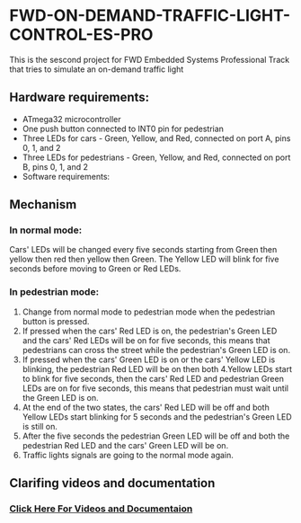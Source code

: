 # FWD-ON-DEMAND-TRAFFIC-LIGHT-CONTROL-ES-PRO
This is the sescond project for FWD Embedded Systems Professional Track that tries to simulate an on-demand traffic light
## Hardware requirements:
- ATmega32 microcontroller
- One push button connected to INT0 pin for pedestrian
- Three LEDs for cars - Green, Yellow, and Red, connected on port A, pins 0, 1, and 2
- Three LEDs for pedestrians - Green, Yellow, and Red, connected on port B, pins 0, 1, and 2
- Software requirements:
## Mechanism
### In normal mode:
Cars' LEDs will be changed every five seconds starting from Green then yellow then red then yellow then Green.
The Yellow LED will blink for five seconds before moving to Green or Red LEDs.
### In pedestrian mode:
1. Change from normal mode to pedestrian mode when the pedestrian button is pressed.
2. If pressed when the cars' Red LED is on, the pedestrian's Green LED and the cars' Red LEDs will be on for five seconds, this means that pedestrians can cross the street while the pedestrian's Green LED is on.
3. If pressed when the cars' Green LED is on or the cars' Yellow LED is blinking, the pedestrian Red LED will be on then both 4.Yellow LEDs start to blink for five seconds, then the cars' Red LED and pedestrian Green LEDs are on for five seconds, this means that pedestrian must wait until the Green LED is on.
4. At the end of the two states, the cars' Red LED will be off and both Yellow LEDs start blinking for 5 seconds and the pedestrian's Green LED is still on.
5. After the five seconds the pedestrian Green LED will be off and both the pedestrian Red LED and the cars' Green LED will be on.
6. Traffic lights signals are going to the normal mode again.
## Clarifing videos and documentation 
### [Click Here For Videos and Documentaion](https://drive.google.com/drive/folders/1r5-yCQkoHnk9iywSS6tAkT0hyzMqenp8?usp=sharing)